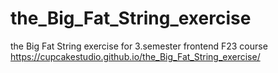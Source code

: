 # the_Big_Fat_String_exercise
the Big Fat String exercise for 3.semester frontend F23 course
https://cupcakestudio.github.io/the_Big_Fat_String_exercise/
